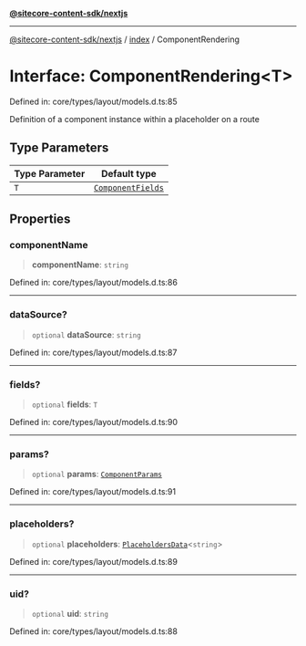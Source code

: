 [**@sitecore-content-sdk/nextjs**](../../README.md)

***

[@sitecore-content-sdk/nextjs](../../README.md) / [index](../README.md) / ComponentRendering

# Interface: ComponentRendering\<T\>

Defined in: core/types/layout/models.d.ts:85

Definition of a component instance within a placeholder on a route

## Type Parameters

| Type Parameter | Default type |
| ------ | ------ |
| `T` | [`ComponentFields`](ComponentFields.md) |

## Properties

### componentName

> **componentName**: `string`

Defined in: core/types/layout/models.d.ts:86

***

### dataSource?

> `optional` **dataSource**: `string`

Defined in: core/types/layout/models.d.ts:87

***

### fields?

> `optional` **fields**: `T`

Defined in: core/types/layout/models.d.ts:90

***

### params?

> `optional` **params**: [`ComponentParams`](ComponentParams.md)

Defined in: core/types/layout/models.d.ts:91

***

### placeholders?

> `optional` **placeholders**: [`PlaceholdersData`](../type-aliases/PlaceholdersData.md)\<`string`\>

Defined in: core/types/layout/models.d.ts:89

***

### uid?

> `optional` **uid**: `string`

Defined in: core/types/layout/models.d.ts:88
